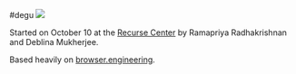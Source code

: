 #degu 
![](https://cdn.britannica.com/65/143565-050-52F9CBF0/Degu.jpg)


Started on October 10 at the [Recurse Center](https://www.recurse.com/scout/click?t=8d2dd8a20d40e87db7c3b5bdf4274a66)  by Ramapriya Radhakrishnan and Deblina Mukherjee.  

Based heavily on [browser.engineering](https://browser.engineering/). 
